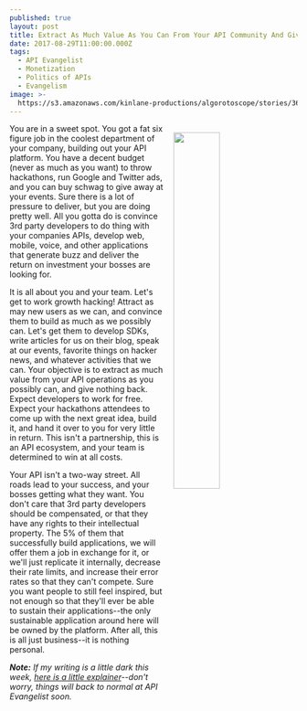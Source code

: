 ```yaml
---
published: true
layout: post
title: Extract As Much Value As You Can From Your API Community And Give Nothing Back
date: 2017-08-29T11:00:00.000Z
tags:
  - API Evangelist
  - Monetization
  - Politics of APIs
  - Evangelism
image: >-
  https://s3.amazonaws.com/kinlane-productions/algorotoscope/stories/36745180055_45289923eb_z.jpg
---
```

<p><img src="https://s3.amazonaws.com/kinlane-productions/algorotoscope/stories/36745180055_45289923eb_z.jpg" align="right" width="40%" style="padding: 15px;" /></p>You are in a sweet spot. You got a fat six figure job in the coolest department of your company, building out your API platform. You have a decent budget (never as much as you want) to throw hackathons, run Google and Twitter ads, and you can buy schwag to give away at your events. Sure there is a lot of pressure to deliver, but you are doing pretty well. All you gotta do is convince 3rd party developers to do thing with your companies APIs, develop web, mobile, voice, and other applications that generate buzz and deliver the return on investment your bosses are looking for.

It is all about you and your team. Let's get to work growth hacking! Attract as may new users as we can, and convince them to build as much as we possibly can. Let's get them to develop SDKs, write articles for us on their blog, speak at our events, favorite things on hacker news, and whatever activities that we can. Your objective is to extract as much value from your API operations as you possibly can, and give nothing back. Expect developers to work for free. Expect your hackathons attendees to come up with the next great idea, build it, and hand it over to you for very little in return. This isn't a partnership, this is an API ecosystem, and your team is determined to win at all costs.

Your API isn't a two-way street. All roads lead to your success, and your bosses getting what they want. You don't care that 3rd party developers should be compensated, or that they have any rights to their intellectual property. The 5% of them that successfully build applications, we will offer them a job in exchange for it, or we'll just replicate it internally, decrease their rate limits, and increase their error rates so that they can't compete. Sure you want people to still feel inspired, but not enough so that they'll ever be able to sustain their applications--the only sustainable application around here will be owned by the platform. After all, this is all just business--it is nothing personal.

_**Note:** If my writing is a little dark this week, [here is a little explainer](http://apievangelist.com/2017/08/28/api-rant-vs-api-research/)--don't worry, things will back to normal at API Evangelist soon._
